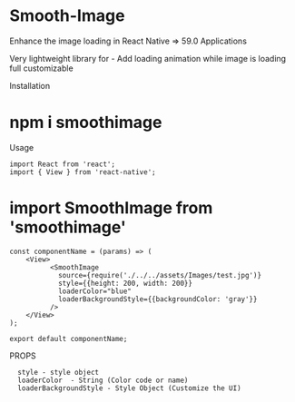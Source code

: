 # Smooth-Image
Enhance the image loading in React Native => 59.0 Applications

Very lightweight library for -
Add loading animation while image is loading full customizable 

Installation 

#    npm i smoothimage

Usage

    import React from 'react';
    import { View } from 'react-native';
#   import SmoothImage from 'smoothimage'

    const componentName = (params) => (
        <View>
              <SmoothImage
                source={require('./../../assets/Images/test.jpg')}
                style={{height: 200, width: 200}}
                loaderColor="blue"
                loaderBackgroundStyle={{backgroundColor: 'gray'}}
              />
        </View>
    );

    export default componentName;


PROPS 

      style - style object
      loaderColor  - String (Color code or name)
      loaderBackgroundStyle - Style Object (Customize the UI)
